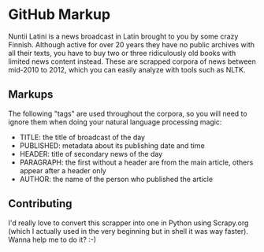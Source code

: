 GitHub Markup
=============

Nuntii Latini is a news broadcast in Latin brought to you by some crazy Finnish. Although active for over 20 years they have no public archives with all their texts, you have to buy two or three ridiculously old books with limited news content instead. These are scrapped corpora of news between mid-2010 to 2012, which you can easily analyze with tools such as NLTK.


Markups
-------

The following "tags" are used throughout the corpora, so you will need to ignore them when doing your natural language processing magic:

* TITLE: the title of broadcast of the day
* PUBLISHED: metadata about its publishing date and time
* HEADER: title of secondary news of the day
* PARAGRAPH: the first without a header are from the main article, others appear after a header only
* AUTHOR: the name of the person who published the article

Contributing
------------

I'd really love to convert this scrapper into one in Python using Scrapy.org (which I actually used in the very beginning but in shell it was way faster). Wanna help me to do it? :-)
